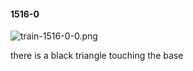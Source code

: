 #### 1516-0
![train-1516-0-0.png](https://github.com/lil-lab/nlvr/raw/master/nlvr/train/images/75/train-1516-0-0.png "train-1516-0-0.png")

there is a black triangle touching the base